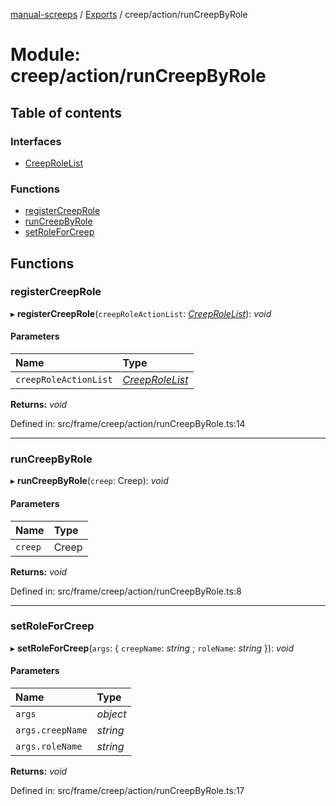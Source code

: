 [manual-screeps](../README.md) / [Exports](../modules.md) / creep/action/runCreepByRole

# Module: creep/action/runCreepByRole

## Table of contents

### Interfaces

- [CreepRoleList](../interfaces/creep_action_runcreepbyrole.creeprolelist.md)

### Functions

- [registerCreepRole](creep_action_runcreepbyrole.md#registercreeprole)
- [runCreepByRole](creep_action_runcreepbyrole.md#runcreepbyrole)
- [setRoleForCreep](creep_action_runcreepbyrole.md#setroleforcreep)

## Functions

### registerCreepRole

▸ **registerCreepRole**(`creepRoleActionList`: [*CreepRoleList*](../interfaces/creep_action_runcreepbyrole.creeprolelist.md)): *void*

#### Parameters

| Name | Type |
| :------ | :------ |
| `creepRoleActionList` | [*CreepRoleList*](../interfaces/creep_action_runcreepbyrole.creeprolelist.md) |

**Returns:** *void*

Defined in: src/frame/creep/action/runCreepByRole.ts:14

___

### runCreepByRole

▸ **runCreepByRole**(`creep`: Creep): *void*

#### Parameters

| Name | Type |
| :------ | :------ |
| `creep` | Creep |

**Returns:** *void*

Defined in: src/frame/creep/action/runCreepByRole.ts:8

___

### setRoleForCreep

▸ **setRoleForCreep**(`args`: { `creepName`: *string* ; `roleName`: *string*  }): *void*

#### Parameters

| Name | Type |
| :------ | :------ |
| `args` | *object* |
| `args.creepName` | *string* |
| `args.roleName` | *string* |

**Returns:** *void*

Defined in: src/frame/creep/action/runCreepByRole.ts:17
